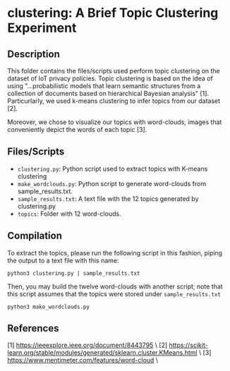 # clustering: A Brief Topic Clustering Experiment

## Description

This folder contains the files/scripts used perform topic clustering on the dataset of IoT privacy policies.
Topic clustering is based on the idea of using "...probabilistic models that learn semantic structures from 
a collection of documents based on hierarchical Bayesian analysis" [1]. Particurlarly, we used k-means clustering
to infer topics from our dataset [2].

Moreover, we chose to visualize our topics with word-clouds, images that conveniently depict the words of each
topic [3].

## Files/Scripts

* `clustering.py`: Python script used to extract topics with K-means clustering
* `make_wordclouds.py`: Python script to generate word-clouds from sample_results.txt.
* `sample_results.txt`: A text file with the 12 topics generated by clustering.py
* `topics`: Folder with 12 word-clouds.

## Compilation

To extract the topics, please run the following script in this fashion, piping the output to a text file with this
name:

    python3 clustering.py | sample_results.txt

Then, you may build the twelve word-clouds with another script; note that this script assumes that the topics were
stored under `sample_results.txt`

    python3 make_wordclouds.py

## References

[1] https://ieeexplore.ieee.org/document/8443795  \\
[2] https://scikit-learn.org/stable/modules/generated/sklearn.cluster.KMeans.html \\
[3] https://www.mentimeter.com/features/word-cloud \\ 
